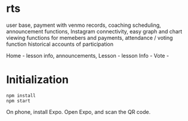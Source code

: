 # rts
user base,
payment with venmo records,
coaching scheduling,
announcement functions,
Instagram connectivity,
easy graph and chart viewing functions for memebers and payments,
attendance / voting function
historical accounts of participation

Home - lesson info, announcements,
Lesson - lesson
Info -
Vote -

# Initialization
```
npm install
npm start
```

On phone, install Expo.
Open Expo, and scan the QR code.
